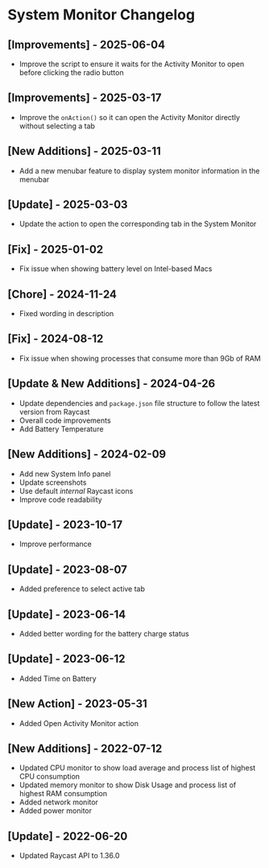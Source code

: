 # System Monitor Changelog

## [Improvements] - 2025-06-04

- Improve the script to ensure it waits for the Activity Monitor to open before clicking the radio button

## [Improvements] - 2025-03-17

- Improve the `onAction()` so it can open the Activity Monitor directly without selecting a tab

## [New Additions] - 2025-03-11

- Add a new menubar feature to display system monitor information in the menubar

## [Update] - 2025-03-03

- Update the action to open the corresponding tab in the System Monitor

## [Fix] - 2025-01-02

- Fix issue when showing battery level on Intel-based Macs

## [Chore] - 2024-11-24

- Fixed wording in description

## [Fix] - 2024-08-12

- Fix issue when showing processes that consume more than 9Gb of RAM

## [Update & New Additions] - 2024-04-26

- Update dependencies and `package.json` file structure to follow the latest version from Raycast
- Overall code improvements
- Add Battery Temperature

## [New Additions] - 2024-02-09

- Add new System Info panel
- Update screenshots
- Use default _internal_ Raycast icons
- Improve code readability

## [Update] - 2023-10-17

- Improve performance

## [Update] - 2023-08-07

- Added preference to select active tab

## [Update] - 2023-06-14

- Added better wording for the battery charge status

## [Update] - 2023-06-12

- Added Time on Battery

## [New Action] - 2023-05-31

- Added Open Activity Monitor action

## [New Additions] - 2022-07-12

- Updated CPU monitor to show load average and process list of highest CPU consumption
- Updated memory monitor to show Disk Usage and process list of highest RAM consumption
- Added network monitor
- Added power monitor

## [Update] - 2022-06-20

- Updated Raycast API to 1.36.0
